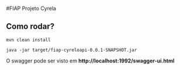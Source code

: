 #FIAP Projeto Cyrela

## Como rodar?


```
mvn clean install
```

```
java -jar target/fiap-cyreloapi-0.0.1-SNAPSHOT.jar
```

O swagger pode ser visto em __http://localhost:1992/swagger-ui.html__